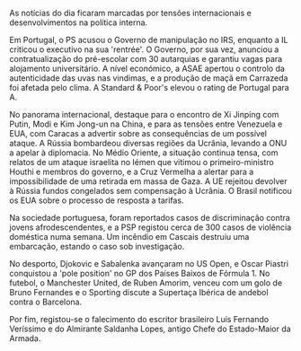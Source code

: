 As notícias do dia ficaram marcadas por tensões internacionais e desenvolvimentos na política interna.

Em Portugal, o PS acusou o Governo de manipulação no IRS, enquanto a IL criticou o executivo na sua 'rentrée'. O Governo, por sua vez, anunciou a contratualização do pré-escolar com 30 autarquias e garantiu vagas para alojamento universitário. A nível económico, a ASAE apertou o controlo da autenticidade das uvas nas vindimas, e a produção de maçã em Carrazeda foi afetada pelo clima. A Standard & Poor's elevou o rating de Portugal para A.

No panorama internacional, destaque para o encontro de Xi Jinping com Putin, Modi e Kim Jong-un na China, e para as tensões entre Venezuela e EUA, com Caracas a advertir sobre as consequências de um possível ataque. A Rússia bombardeou diversas regiões da Ucrânia, levando a ONU a apelar à diplomacia. No Médio Oriente, a situação continua tensa, com relatos de um ataque israelita no Iémen que vitimou o primeiro-ministro Houthi e membros do governo, e a Cruz Vermelha a alertar para a impossibilidade de uma retirada em massa de Gaza. A UE rejeitou devolver à Rússia fundos congelados sem compensação à Ucrânia. O Brasil notificou os EUA sobre o processo de resposta a tarifas.

Na sociedade portuguesa, foram reportados casos de discriminação contra jovens afrodescendentes, e a PSP registou cerca de 300 casos de violência doméstica numa semana. Um incêndio em Cascais destruiu uma embarcação, estando o caso sob investigação.

No desporto, Djokovic e Sabalenka avançaram no US Open, e Oscar Piastri conquistou a 'pole position' no GP dos Países Baixos de Fórmula 1. No futebol, o Manchester United, de Ruben Amorim, venceu com um golo de Bruno Fernandes e o Sporting discute a Supertaça Ibérica de andebol contra o Barcelona.

Por fim, registou-se o falecimento do escritor brasileiro Luís Fernando Veríssimo e do Almirante Saldanha Lopes, antigo Chefe do Estado-Maior da Armada.